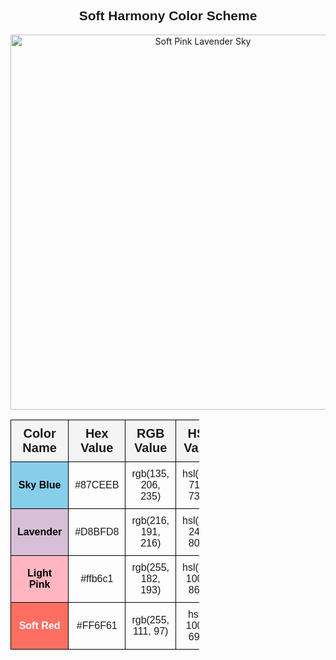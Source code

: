 <!DOCTYPE html>
<html lang="en">
<head>
    <meta charset="UTF-8">
    <meta name="viewport" content="width=device-width, initial-scale=1.0">
    <title>Soft Harmony Color Scheme</title>
    <style>
        table {
            width: 60%;
            border-collapse: collapse;
            text-align: center;
            font-family: Arial, sans-serif;
        }
        th, td {
            border: 1px solid black;
            padding: 10px;
        }
        th {
            font-size: 20px;
            font-weight: bold;
            background-color: #f4f4f4;
        }
        .color-cell {
            color: white;
            font-weight: bold;
        }
        .color1 { background-color: #87CEEB; color: black; }
        .color2 { background-color: #D8BFD8; color: black; }
        .color3 { background-color: #ffb6c1; color: black; }
        .color4 { background-color: #FF6F61; }
    </style>
</head>
<body>
    <h2 style="font-family: Arial, sans-serif; font-weight: bold; text-align: center;">Soft Harmony Color Scheme</h2>
    <div style="text-align: center;">
        <img src="https://img.freepik.com/premium-photo/lofi-background-with-soft-pink-lavender-sky-glowing-stars-cloud-textures_879736-82371.jpg" alt="Soft Pink Lavender Sky" width="600">
    </div>
    <table align="center">
        <tr>
            <th>Color Name</th>
            <th>Hex Value</th>
            <th>RGB Value</th>
            <th>HSL Value</th>
        </tr>
        <tr>
            <td class="color-cell color1">Sky Blue</td>
            <td>#87CEEB</td>
            <td>rgb(135, 206, 235)</td>
            <td>hsl(197, 71%, 73%)</td>
        </tr>
        <tr>
            <td class="color-cell color2">Lavender</td>
            <td>#D8BFD8</td>
            <td>rgb(216, 191, 216)</td>
            <td>hsl(300, 24%, 80%)</td>
        </tr>
        <tr>
            <td class="color-cell color3">Light Pink</td>
            <td>#ffb6c1</td>
            <td>rgb(255, 182, 193)</td>
            <td>hsl(351, 100%, 86%)</td>
        </tr>
        <tr>
            <td class="color-cell color4">Soft Red</td>
            <td>#FF6F61</td>
            <td>rgb(255, 111, 97)</td>
            <td>hsl(6, 100%, 69%)</td>
        </tr>
    </table>
</body>
</html>
